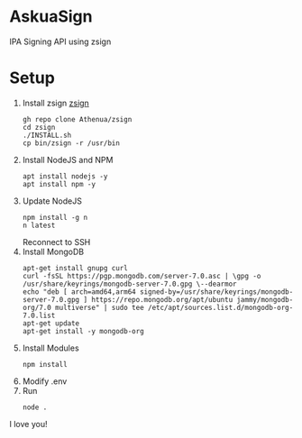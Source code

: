 # AskuaSign
IPA Signing API using zsign

# Setup
1. Install zsign [zsign](https://github.com/Athenua/zsign)
    ```console
    gh repo clone Athenua/zsign
    cd zsign
    ./INSTALL.sh
    cp bin/zsign -r /usr/bin
    ```
2. Install NodeJS and NPM
    ```console
    apt install nodejs -y
    apt install npm -y
    ```
3. Update NodeJS
    ```console
    npm install -g n
    n latest
    ```
    Reconnect to SSH
4. Install MongoDB
    ```console
    apt-get install gnupg curl
    curl -fsSL https://pgp.mongodb.com/server-7.0.asc | \gpg -o /usr/share/keyrings/mongodb-server-7.0.gpg \--dearmor
    echo "deb [ arch=amd64,arm64 signed-by=/usr/share/keyrings/mongodb-server-7.0.gpg ] https://repo.mongodb.org/apt/ubuntu jammy/mongodb-org/7.0 multiverse" | sudo tee /etc/apt/sources.list.d/mongodb-org-7.0.list
    apt-get update
    apt-get install -y mongodb-org
    ```
5. Install Modules
    ```console
    npm install
    ```
6. Modify .env
7. Run
    ```console
    node .
    ```

I love you!

